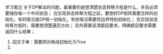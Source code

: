 学习笔记
 关于DP解法的问题，最重要的是想清楚状态转移方程是什么，并且必须要储存每一个中间状态；
 在实现状态转移方程之前，要想好DP矩阵需要怎样的初始化，有的情况是DP统一初始化，有些情况需要将边界特别初始化；
 在实现状态转移方程时，需要想清楚遍历方向；
 另外需要读清题目要求，明确题目要求需要返回什么结果；
 1. 回文子串：需要把对角线初始化为True
 2. 